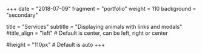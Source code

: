 +++
date = "2018-07-09"
fragment = "portfolio"
weight = 110
background = "secondary"

title = "Services"
subtitle = "Displaying animals with links and modals"
#title_align = "left" # Default is center, can be left, right or center

#height = "110px" # Default is auto
+++
